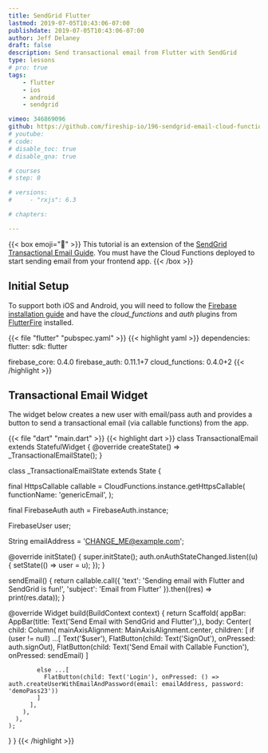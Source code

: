 ```yaml
---
title: SendGrid Flutter
lastmod: 2019-07-05T10:43:06-07:00
publishdate: 2019-07-05T10:43:06-07:00
author: Jeff Delaney
draft: false
description: Send transactional email from Flutter with SendGrid
type: lessons
# pro: true
tags: 
    - flutter
    - ios
    - android
    - sendgrid

vimeo: 346869096
github: https://github.com/fireship-io/196-sendgrid-email-cloud-functions
# youtube: 
# code: 
# disable_toc: true
# disable_qna: true

# courses
# step: 0

# versions: 
#     - "rxjs": 6.3

# chapters:

---
```


{{< box emoji="👀" >}}
This tutorial is an extension of the  <a href="/lessons/sendgrid-transactional-email-guide/">SendGrid Transactional Email Guide</a>. You must have the Cloud Functions deployed to start sending email from your frontend app. 
{{< /box >}}


## Initial Setup

To support both iOS and Android, you will need to follow the [Firebase installation guide](/snippets/install-flutterfire/) and have the *cloud_functions* and *auth* plugins from [FlutterFire](https://github.com/flutter/plugins/blob/master/FlutterFire.md) installed.

{{< file "flutter" "pubspec.yaml" >}}
{{< highlight yaml >}}
dependencies:
  flutter:
    sdk: flutter

  firebase_core: 0.4.0
  firebase_auth: 0.11.1+7
  cloud_functions: 0.4.0+2
{{< /highlight >}}

## Transactional Email Widget

The widget below creates a new user with email/pass auth and provides a button to send a transactional email (via callable functions) from the app. 

{{< file "dart" "main.dart" >}}
{{< highlight dart >}}
class TransactionalEmail extends StatefulWidget {
  @override
  createState() => _TransactionalEmailState();
}

class _TransactionalEmailState extends State<TransactionalEmail> {

  final HttpsCallable callable = CloudFunctions.instance.getHttpsCallable(
    functionName: 'genericEmail',
  );

  final FirebaseAuth auth = FirebaseAuth.instance;

  FirebaseUser user;

  String emailAddress = 'CHANGE_ME@example.com';

  @override
    initState() {
      super.initState();
      auth.onAuthStateChanged.listen((u) { 
        setState(() => user = u);
      });
  }

  sendEmail() {
    return callable.call({
      'text': 'Sending email with Flutter and SendGrid is fun!', 
      'subject': 'Email from Flutter'
    }).then((res) => print(res.data));
  }

  @override
  Widget build(BuildContext context) {
    return Scaffold(
      appBar: AppBar(title: Text('Send Email with SendGrid and Flutter'),),
      body: Center(
        child: Column(
          mainAxisAlignment: MainAxisAlignment.center,
          children: <Widget>[
            if (user != null) ...[
              Text('$user'),
              FlatButton(child: Text('SignOut'), onPressed: auth.signOut),
              FlatButton(child: Text('Send Email with Callable Function'), onPressed: sendEmail)
            ]

            else ...[
              FlatButton(child: Text('Login'), onPressed: () => auth.createUserWithEmailAndPassword(email: emailAddress, password: 'demoPass23'))
            ]
          ],
        ),
      ),
    );
  }
}
{{< /highlight >}}
